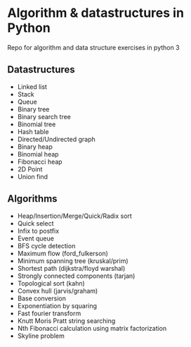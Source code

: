 # Algorithm & datastructures in Python

Repo for algorithm and data structure exercises in python 3

## Datastructures

* Linked list
* Stack
* Queue
* Binary tree
* Binary search tree
* Binomial tree
* Hash table
* Directed/Undirected graph
* Binary heap
* Binomial heap
* Fibonacci heap
* 2D Point
* Union find

## Algorithms
* Heap/Insertion/Merge/Quick/Radix sort
* Quick select
* Infix to postfix
* Event queue
* BFS cycle detection
* Maximum flow (ford_fulkerson)
* Minimum spanning tree (kruskal/prim)
* Shortest path (dijkstra/floyd warshal)
* Strongly connected components (tarjan)
* Topological sort (kahn)
* Convex hull (jarvis/graham)
* Base conversion
* Exponentiation by squaring
* Fast fourier transform
* Knutt Moris Pratt string searching
* Nth Fibonacci calculation using matrix factorization
* Skyline problem
